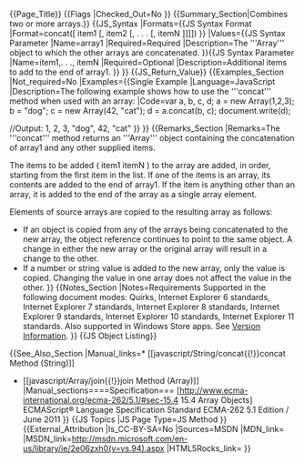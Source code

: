{{Page_Title}}
{{Flags
|Checked_Out=No
}}
{{Summary_Section|Combines two or more arrays.}}
{{JS_Syntax
|Formats={{JS Syntax Format
|Format=concat([ item1 [, item2 [, . . . [, itemN ]]]])
}}
|Values={{JS Syntax Parameter
|Name=array1
|Required=Required
|Description=The '''Array''' object to which the other arrays are concatenated.
}}{{JS Syntax Parameter
|Name=item1,. . ., itemN
|Required=Optional
|Description=Additional items to add to the end of array1.
}}
}}
{{JS_Return_Value}}
{{Examples_Section
|Not_required=No
|Examples={{Single Example
|Language=JavaScript
|Description=The following example shows how to use the '''concat''' method when used with an array:
|Code=var a, b, c, d;
 a = new Array(1,2,3);
 b = "dog";
 c = new Array(42, "cat");
 d = a.concat(b, c);
 document.write(d);
 
 //Output: 
 1, 2, 3, "dog", 42, "cat"
}}
}}
{{Remarks_Section
|Remarks=The '''concat''' method returns an '''Array''' object containing the concatenation of array1 and any other supplied items.

The items to be added ( item1  itemN ) to the array are added, in order, starting from the first item in the list. If one of the items is an array, its contents are added to the end of array1. If the item is anything other than an array, it is added to the end of the array as a single array element.

Elements of source arrays are copied to the resulting array as follows:

* If an object is copied from any of the arrays being concatenated to the new array, the object reference continues to point to the same object. A change in either the new array or the original array will result in a change to the other.
* If a number or string value is added to the new array, only the value is copied. Changing the value in one array does not affect the value in the other.
}}
{{Notes_Section
|Notes=Requirements
Supported in the following document modes: Quirks, Internet Explorer 6 standards, Internet Explorer 7 standards, Internet Explorer 8 standards, Internet Explorer 9 standards, Internet Explorer 10 standards, Internet Explorer 11 standards. Also supported in Windows Store apps. See <a href="http://msdn.microsoft.com/en-us/library/ie/s4esdbwz(v=vs.94).aspx">Version Information</a>.
}}
{{JS Object Listing}}

{{See_Also_Section
|Manual_links=* [[javascript/String/concat{{!}}concat Method (String)]]
* [[javascript/Array/join{{!}}join Method (Array)]]
|Manual_sections====Specification===
[http://www.ecma-international.org/ecma-262/5.1/#sec-15.4 15.4 Array Objects]
ECMAScript® Language Specification
Standard ECMA-262
5.1 Edition / June 2011
}}
{{JS Topics
|JS Page Type=JS Method
}}
{{External_Attribution
|Is_CC-BY-SA=No
|Sources=MSDN
|MDN_link=
|MSDN_link=http://msdn.microsoft.com/en-us/library/ie/2e06zxh0(v=vs.94).aspx
|HTML5Rocks_link=
}}